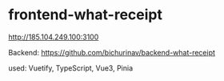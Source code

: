 # frontend-what-receipt

http://185.104.249.100:3100

Backend: https://github.com/bichurinav/backend-what-receipt

used: Vuetify, TypeScript, Vue3, Pinia
